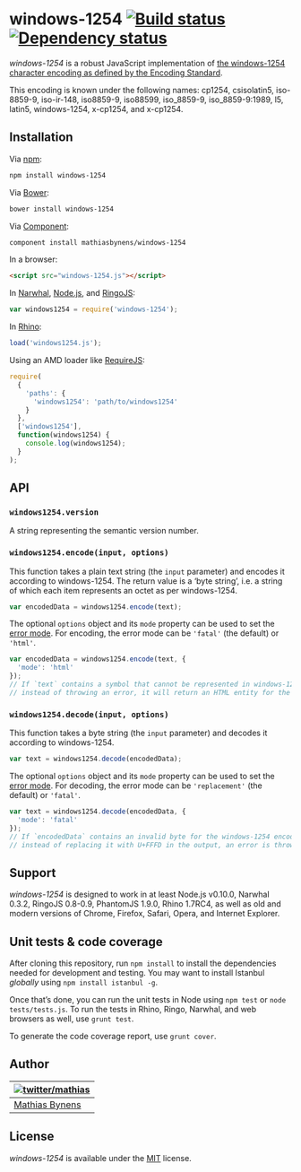 # windows-1254 [![Build status](https://travis-ci.org/mathiasbynens/windows-1254.svg?branch=master)](https://travis-ci.org/mathiasbynens/windows-1254) [![Dependency status](https://gemnasium.com/mathiasbynens/windows-1254.svg)](https://gemnasium.com/mathiasbynens/windows-1254)

_windows-1254_ is a robust JavaScript implementation of [the windows-1254 character encoding as defined by the Encoding Standard](http://encoding.spec.whatwg.org/#windows-1254).

This encoding is known under the following names: cp1254, csisolatin5, iso-8859-9, iso-ir-148, iso8859-9, iso88599, iso_8859-9, iso_8859-9:1989, l5, latin5, windows-1254, x-cp1254, and x-cp1254.

## Installation

Via [npm](http://npmjs.org/):

```bash
npm install windows-1254
```

Via [Bower](http://bower.io/):

```bash
bower install windows-1254
```

Via [Component](https://github.com/component/component):

```bash
component install mathiasbynens/windows-1254
```

In a browser:

```html
<script src="windows-1254.js"></script>
```

In [Narwhal](http://narwhaljs.org/), [Node.js](http://nodejs.org/), and [RingoJS](http://ringojs.org/):

```js
var windows1254 = require('windows-1254');
```

In [Rhino](http://www.mozilla.org/rhino/):

```js
load('windows1254.js');
```

Using an AMD loader like [RequireJS](http://requirejs.org/):

```js
require(
  {
    'paths': {
      'windows1254': 'path/to/windows1254'
    }
  },
  ['windows1254'],
  function(windows1254) {
    console.log(windows1254);
  }
);
```

## API

### `windows1254.version`

A string representing the semantic version number.

### `windows1254.encode(input, options)`

This function takes a plain text string (the `input` parameter) and encodes it according to windows-1254. The return value is a ‘byte string’, i.e. a string of which each item represents an octet as per windows-1254.

```js
var encodedData = windows1254.encode(text);
```

The optional `options` object and its `mode` property can be used to set the [error mode](http://encoding.spec.whatwg.org/#error-mode). For encoding, the error mode can be `'fatal'` (the default) or `'html'`.

```js
var encodedData = windows1254.encode(text, {
  'mode': 'html'
});
// If `text` contains a symbol that cannot be represented in windows-1254,
// instead of throwing an error, it will return an HTML entity for the symbol.
```

### `windows1254.decode(input, options)`

This function takes a byte string (the `input` parameter) and decodes it according to windows-1254.

```js
var text = windows1254.decode(encodedData);
```

The optional `options` object and its `mode` property can be used to set the [error mode](http://encoding.spec.whatwg.org/#error-mode). For decoding, the error mode can be `'replacement'` (the default) or `'fatal'`.

```js
var text = windows1254.decode(encodedData, {
  'mode': 'fatal'
});
// If `encodedData` contains an invalid byte for the windows-1254 encoding,
// instead of replacing it with U+FFFD in the output, an error is thrown.
```

## Support

_windows-1254_ is designed to work in at least Node.js v0.10.0, Narwhal 0.3.2, RingoJS 0.8-0.9, PhantomJS 1.9.0, Rhino 1.7RC4, as well as old and modern versions of Chrome, Firefox, Safari, Opera, and Internet Explorer.

## Unit tests & code coverage

After cloning this repository, run `npm install` to install the dependencies needed for development and testing. You may want to install Istanbul _globally_ using `npm install istanbul -g`.

Once that’s done, you can run the unit tests in Node using `npm test` or `node tests/tests.js`. To run the tests in Rhino, Ringo, Narwhal, and web browsers as well, use `grunt test`.

To generate the code coverage report, use `grunt cover`.

## Author

| [![twitter/mathias](https://gravatar.com/avatar/24e08a9ea84deb17ae121074d0f17125?s=70)](https://twitter.com/mathias "Follow @mathias on Twitter") |
|---|
| [Mathias Bynens](http://mathiasbynens.be/) |

## License

_windows-1254_ is available under the [MIT](http://mths.be/mit) license.
